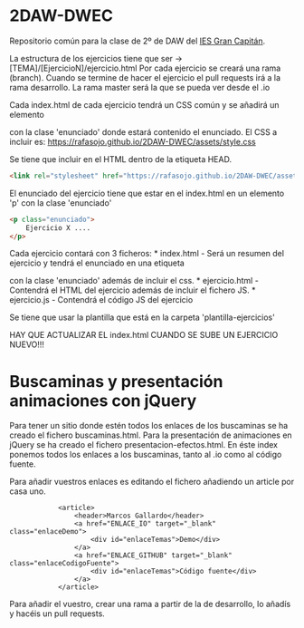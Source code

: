 # 2DAW-DWEC

Repositorio común para la clase de 2º de DAW del [IES Gran Capitán](https://informatica.iesgrancapitan.org/).


La estructura de los ejercicios tiene que ser -> [TEMA]/[EjercicioN]/ejercicio.html
Por cada ejercicio se creará una rama (branch). Cuando se termine de hacer el ejercicio el pull requests irá a la rama desarrollo.
La rama master será la que se pueda ver desde el .io

Cada index.html de cada ejercicio tendrá un CSS común y se añadirá un elemento <p> con la clase 'enunciado' donde estará contenido el enunciado.
El CSS a incluir es: https://rafasojo.github.io/2DAW-DWEC/assets/style.css

Se tiene que incluir en el HTML dentro de la etiqueta HEAD.
```HTML
<link rel="stylesheet" href="https://rafasojo.github.io/2DAW-DWEC/assets/style.css">
```

El enunciado del ejercicio tiene que estar en el index.html en un elemento 'p' con la clase 'enunciado'
```HTML
<p class="enunciado">
    Ejercicio X ....
</p>
```

Cada ejercicio contará con 3 ficheros:
    * index.html - Será un resumen del ejercicio y tendrá el enunciado en una etiqueta <p> con la clase 'enunciado' además de incluir el css.
    * ejercicio.html - Contendrá el HTML del ejercicio además de incluir el fichero JS.
    * ejercicio.js - Contendrá el código JS del ejercicio

Se tiene que usar la plantilla que está en la carpeta 'plantilla-ejercicios'

HAY QUE ACTUALIZAR EL index.html CUANDO SE SUBE UN EJERCICIO NUEVO!!!

# Buscaminas y presentación animaciones con jQuery
Para tener un sitio donde estén todos los enlaces de los buscaminas se ha creado el fichero buscaminas.html. Para la presentación de animaciones en jQuery se ha creado el fichero presentacion-efectos.html.
En éste index ponemos todos los enlaces a los buscaminas, tanto al .io como al código fuente.

Para añadir vuestros enlaces es editando el fichero añadiendo un article por casa uno.

```
            <article>
                <header>Marcos Gallardo</header>
                <a href="ENLACE_IO" target="_blank" class="enlaceDemo">
                    <div id="enlaceTemas">Demo</div>
                </a>
                <a href="ENLACE_GITHUB" target="_blank" class="enlaceCodigoFuente">
                    <div id="enlaceTemas">Código fuente</div>
                </a>
            </article>
```

Para añadir el vuestro, crear una rama a partir de la de desarrollo, lo añadís y hacéis un pull requests.

